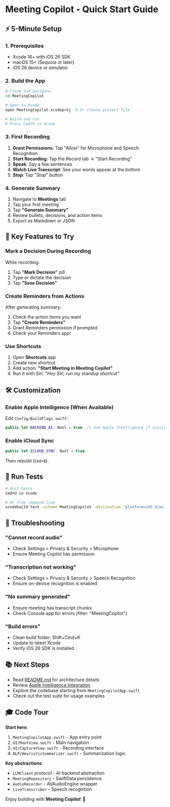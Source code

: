 # Meeting Copilot - Quick Start Guide

## ⚡ 5-Minute Setup

### 1. Prerequisites

- Xcode 16+ with iOS 26 SDK
- macOS 15+ (Sequoia or later)
- iOS 26 device or simulator

### 2. Build the App

```bash
# Clone and navigate
cd MeetingCopilot

# Open in Xcode
open MeetingCopilot.xcodeproj  # Or create project file

# Build and run
# Press Cmd+R in Xcode
```

### 3. First Recording

1. **Grant Permissions**: Tap "Allow" for Microphone and Speech Recognition
2. **Start Recording**: Tap the Record tab → "Start Recording"
3. **Speak**: Say a few sentences
4. **Watch Live Transcript**: See your words appear at the bottom
5. **Stop**: Tap "Stop" button

### 4. Generate Summary

1. Navigate to **Meetings** tab
2. Tap your first meeting
3. Tap **"Generate Summary"**
4. Review bullets, decisions, and action items
5. Export as Markdown or JSON

## 🎯 Key Features to Try

### Mark a Decision During Recording

While recording:
1. Tap **"Mark Decision"** pill
2. Type or dictate the decision
3. Tap **"Save Decision"**

### Create Reminders from Actions

After generating summary:
1. Check the action items you want
2. Tap **"Create Reminders"**
3. Grant Reminders permission if prompted
4. Check your Reminders app!

### Use Shortcuts

1. Open **Shortcuts** app
2. Create new shortcut
3. Add action: **"Start Meeting in Meeting Copilot"**
4. Run it with Siri: *"Hey Siri, run my standup shortcut"*

## 🛠️ Customization

### Enable Apple Intelligence (When Available)

Edit `Config/BuildFlags.swift`:

```swift
public let BACKEND_AI: Bool = true  // Use Apple Intelligence if available
```

### Enable iCloud Sync

```swift
public let ICLOUD_SYNC: Bool = true
```

Then rebuild (`Cmd+B`).

## 🧪 Run Tests

```bash
# Unit tests
Cmd+U in Xcode

# Or from command line
xcodebuild test -scheme MeetingCopilot -destination 'platform=iOS Simulator,name=iPhone 15 Pro'
```

## 🐛 Troubleshooting

### "Cannot record audio"
- Check Settings > Privacy & Security > Microphone
- Ensure Meeting Copilot has permission

### "Transcription not working"
- Check Settings > Privacy & Security > Speech Recognition
- Ensure on-device recognition is enabled

### "No summary generated"
- Ensure meeting has transcript chunks
- Check Console.app for errors (filter: "MeetingCopilot")

### "Build errors"
- Clean build folder: Shift+Cmd+K
- Update to latest Xcode
- Verify iOS 26 SDK is installed

## 📚 Next Steps

- Read [README.md](README.md) for architecture details
- Review [Apple Intelligence Integration](README.md#-apple-intelligence-integration)
- Explore the codebase starting from `MeetingCopilotApp.swift`
- Check out the test suite for usage examples

## 🎓 Code Tour

**Start here**:
1. `MeetingCopilotApp.swift` - App entry point
2. `UI/RootView.swift` - Main navigation
3. `UI/CaptureView.swift` - Recording interface
4. `NLP/HeuristicSummarizer.swift` - Summarization logic

**Key abstractions**:
- `LLMClient` protocol - AI backend abstraction
- `MeetingRepository` - SwiftData persistence
- `AudioRecorder` - AVAudioEngine wrapper
- `LiveTranscriber` - Speech recognition

Enjoy building with **Meeting Copilot**! 🚀
